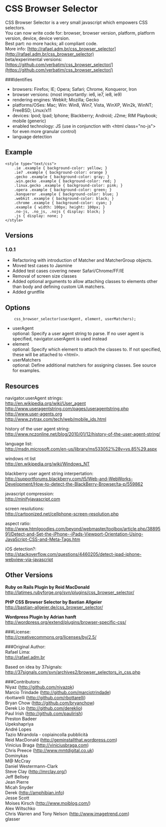 # CSS Browser Selector

CSS Browser Selector is a very small javascript which empowers CSS selectors.  
You can now write code for: browser, browser version, platform, platform version, device, device version.  
Best part: no more hacks; all compliant code.  
More info: [http://rafael.adm.br/css_browser_selector](http://rafael.adm.br/css_browser_selector)  
beta/experimental versions: [https://github.com/verbatim/css_browser_selector/](https://github.com/verbatim/css_browser_selector/)  

###Identifies
* browsers: Firefox; IE; Opera; Safari; Chrome, Konqueror, Iron  
* browser versions: (most importantly: ie6, ie7, ie8, ie9)  
* rendering engines: Webkit; Mozilla; Gecko  
* platforms/OSes: Mac; Win: Win8, Win7, Vista, WinXP, Win2k, WinNT; FreeBSD; Linux/x11  
* devices: Ipod; Ipad; Iphone; Blackberry; Android; J2me; RIM Playbook; mobile (generic)  
* enabled technology: JS (use in conjunction with &lt;html class="no-js"> for even more granular control)  
* language detection  

## Example

    <style type="text/css"> 
	    .ie .example { background-color: yellow; }
	    .ie7 .example { background-color: orange }
	    .gecko .example { background-color: gray; }
	    .win.gecko .example { background-color: red; }
	    .linux.gecko .example { background-color: pink; }
	    .opera .example { background-color: green; }
	    .konqueror .example { background-color: blue; }
	    .webkit .example { background-color: black; }
	    .chrome .example { background-color: cyan; }
	    .example { width: 100px; height: 100px; }
	    .no-js, .no_js, .nojs { display: block; }
	    .js { display: none; }
    </style>

## Versions

### 1.0.1
* Refactoring with introduction of Matcher and MatcherGroup objects.
* Moved test cases to Jasmine
* Added test cases covering newer Safari/Chrome/FF/IE
* Removal of screen size classes
* Added optional arguments to allow attaching classes to elements other than body and defining custom UA matchers.
* Added gruntfile

## Options  

		css_browser_selector(userAgent, element, userMatchers);

* userAgent  
optional: Specify a user agent string to parse. If no user agent is specified, navigator.userAgent is used instead
* element  
optional: Specify which element to attach the classes to. If not specified, these will be attached to \<html\>.
* userMatchers  
optional: Define additional matchers for assigning classes. See source for examples.


## Resources

navigator.userAgent strings:  
http://en.wikipedia.org/wiki/User_agent
http://www.useragentstring.com/pages/useragentstring.php  
http://www.user-agents.org  
http://www.zytrax.com/tech/web/mobile_ids.html

history of the user agent string:  
http://www.nczonline.net/blog/2010/01/12/history-of-the-user-agent-string/

language list:  
http://msdn.microsoft.com/en-us/library/ms533052%28v=vs.85%29.aspx

windows nt list  
http://en.wikipedia.org/wiki/Windows_NT

blackberry user agent string interpertation:  
http://supportforums.blackberry.com/t5/Web-and-WebWorks-Development/How-to-detect-the-BlackBerry-Browser/ta-p/559862

javascript compression:  
http://minifyjavascript.com

screen resolutions:  
http://cartoonized.net/cellphone-screen-resolution.php

aspect ratio:  
http://www.htmlgoodies.com/beyond/webmaster/toolbox/article.php/3889591/Detect-and-Set-the-iPhone--iPads-Viewport-Orientation-Using-JavaScript-CSS-and-Meta-Tags.htm

iOS detection?:  
http://stackoverflow.com/questions/4460205/detect-ipad-iphone-webview-via-javascript


## Other Versions

**Ruby on Rails Plugin by Reid MacDonald**  
http://latimes.rubyforge.org/svn/plugins/css_browser_selector/

**PHP CSS Browser Selector by Bastian Allgeier**  
http://bastian-allgeier.de/css_browser_selector/

**Wordpress Plugin by Adrian hanft**  
http://wordpress.org/extend/plugins/browser-specific-css/


###License:  
http://creativecommons.org/licenses/by/2.5/

###Original Author:  
Rafael Lima:  
http://rafael.adm.br

Based on idea by 37signals:  
http://37signals.com/svn/archives2/browser_selectors_in_css.php

###Contributors:  
Niyaz (http://github.com/niyazpk)  
Marcio Trindade (http://github.com/marciotrindade)  
rbottarelli (http://github.com/rbottarelli)  
Bryan Chow (http://github.com/bryanchow)  
Derek Lio (http://github.com/dereklio)  
Paul Irish (http://github.com/paulirish)  
Preston Badeer  
Upekshapriya  
André Lopes  
Tazio Mirandola - copiaincolla pubblicità  
Reid MacDonald (http://geminstallthat.wordpress.com)  
Vinicius Braga (http://viniciusbraga.com)  
Chris Preece (http://www.mmtdigital.co.uk)  
Dominykas  
M@ McCray  
Daniel Westermann-Clark  
Steve Clay (http://mrclay.org/)  
Jeff Bellsey  
Jean Pierre  
Micah Snyder  
Derek (http://amphibian.info)  
Jesse Scott  
Moises Kirsch (http://www.moiblog.com/)  
Alex Wiltschko  
Chris Warren and Tony Nelson (http://www.imagetrend.com)  
glasser
